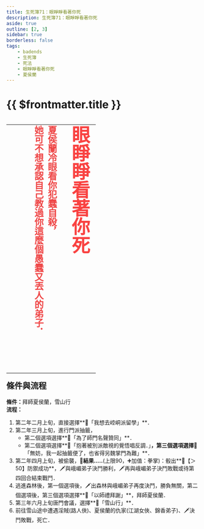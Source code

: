```yaml
---
title: 生死簿71：眼睜睜看著你死
description: 生死簿71：眼睜睜看著你死
aside: true
outline: [2, 3]
sidebar: true
borderless: false
tags:
    - badends
    - 生死簿
    - 死法
    - 眼睜睜看著你死
    - 夏侯蘭
---
```


# {{ $frontmatter.title }}

<table align=left vertical-align=top>
    <tr>
        <td style="height:650px; vertical-align: top;">
          <span style="writing-mode: tb-rl; webkit-writing-mode: vertical-rl; writing-mode: vertical-rl;">
            <font size="7" color="#f94241"><strong>眼睜睜看著你死</strong></font>
            <br>
            <br>
            <font size="5" color="#ef4747">
            <strong>
            夏侯蘭冷眼看你犯蠢自殺，<br>
            她可不想承認自己教過你這麼個愚蠢又丟人的弟子．<br>
            <br>
            <br>
            </strong>
            </font>
          </span>
        </td>
    </tr>
</table>

## 條件與流程

<b>條件：</b>拜師夏侯蘭，雪山行<br>
<b>流程：</b><br>
1. 第二年二月上旬，直接選擇**📖「我想去崆峒派留學」**．
2. 第二年三月上旬，進行門派抽籤，
   + 第二個選項選擇**📖「為了師門名聲贊同」**．
   + 第二個選項選擇**📖「抱著被別派敵視的覺悟唱反調．」**，第三個選項選擇**📖「無妨，我一起抽籤便了，也省得另魏掌門為難」**．
3. 第二年四月上旬，被偷襲，**🎲結果.....**(上限90，➕加值：拳掌)：骰出**🧾【＞50】防禦成功**，🗡️與峨嵋弟子決鬥勝利，🗡️再與峨嵋弟子決鬥敗戰或待第四回合結束戰鬥．
4. 逃進森林後，第一個選項後，🗡️出森林與峨嵋弟子再度決鬥，勝負無關，第二個選項後，第三個選項選擇**📖「以師禮拜謝」**，拜師<Girl5Icon :size="`small`">夏侯蘭</Girl5Icon>．
5. 第三年六月上旬唐門會議，選擇**📖「雪山行」**．
6. 前往雪山途中遭遇淫賊(路人俠)、<Girl5Icon :size="`small`">夏侯蘭</Girl5Icon>的仇家(江湖女俠、錦香弟子)、🗡️決鬥敗戰，死亡．
